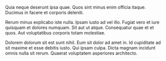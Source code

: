 Quia neque deserunt ipsa quae. Quos sint minus enim officia itaque. Ducimus in facere et corporis deleniti.
 Rerum minus explicabo iste nulla. Ipsam iusto ad vel illo. Fugiat vero et iure quisquam et dolores numquam. Sit aut ut atque. Consequatur quae et et quos. Aut voluptatibus corporis totam molestiae.
 Dolorem dolorum sit est sunt nihil. Eum sit dolor ad amet in. Id cupiditate ad sit maxime et esse debitis iusto. Qui ipsam culpa. Dicta magnam incidunt omnis nulla sit rerum. Quaerat voluptatem asperiores architecto.